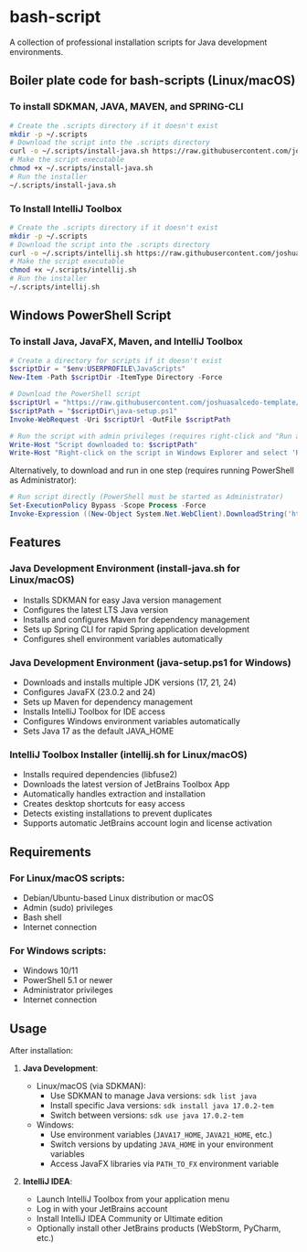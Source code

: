 # bash-script
A collection of professional installation scripts for Java development environments.

## Boiler plate code for bash-scripts (Linux/macOS)

### To install SDKMAN, JAVA, MAVEN, and SPRING-CLI
```bash
# Create the .scripts directory if it doesn't exist
mkdir -p ~/.scripts
# Download the script into the .scripts directory
curl -o ~/.scripts/install-java.sh https://raw.githubusercontent.com/joshuasalcedo-template/bash-script/refs/heads/main/java/install-java.sh
# Make the script executable
chmod +x ~/.scripts/install-java.sh
# Run the installer
~/.scripts/install-java.sh
```

### To Install IntelliJ Toolbox
```bash
# Create the .scripts directory if it doesn't exist
mkdir -p ~/.scripts
# Download the script into the .scripts directory
curl -o ~/.scripts/intellij.sh https://raw.githubusercontent.com/joshuasalcedo-template/bash-script/refs/heads/main/application/intellij.sh
# Make the script executable
chmod +x ~/.scripts/intellij.sh
# Run the installer
~/.scripts/intellij.sh
```

## Windows PowerShell Script

### To install Java, JavaFX, Maven, and IntelliJ Toolbox
```powershell
# Create a directory for scripts if it doesn't exist
$scriptDir = "$env:USERPROFILE\JavaScripts"
New-Item -Path $scriptDir -ItemType Directory -Force

# Download the PowerShell script
$scriptUrl = "https://raw.githubusercontent.com/joshuasalcedo-template/bash-script/main/java/powershell/java-setup.ps1"
$scriptPath = "$scriptDir\java-setup.ps1"
Invoke-WebRequest -Uri $scriptUrl -OutFile $scriptPath

# Run the script with admin privileges (requires right-click and "Run as Administrator")
Write-Host "Script downloaded to: $scriptPath"
Write-Host "Right-click on the script in Windows Explorer and select 'Run with PowerShell as Administrator' to execute it"
```

Alternatively, to download and run in one step (requires running PowerShell as Administrator):
```powershell
# Run script directly (PowerShell must be started as Administrator)
Set-ExecutionPolicy Bypass -Scope Process -Force
Invoke-Expression ((New-Object System.Net.WebClient).DownloadString('https://raw.githubusercontent.com/joshuasalcedo-template/bash-script/main/java/powershell/java-setup.ps1'))
```

## Features

### Java Development Environment (install-java.sh for Linux/macOS)
- Installs SDKMAN for easy Java version management
- Configures the latest LTS Java version
- Installs and configures Maven for dependency management
- Sets up Spring CLI for rapid Spring application development
- Configures shell environment variables automatically

### Java Development Environment (java-setup.ps1 for Windows)
- Downloads and installs multiple JDK versions (17, 21, 24)
- Configures JavaFX (23.0.2 and 24)
- Sets up Maven for dependency management
- Installs IntelliJ Toolbox for IDE access
- Configures Windows environment variables automatically
- Sets Java 17 as the default JAVA_HOME

### IntelliJ Toolbox Installer (intellij.sh for Linux/macOS)
- Installs required dependencies (libfuse2)
- Downloads the latest version of JetBrains Toolbox App
- Automatically handles extraction and installation
- Creates desktop shortcuts for easy access
- Detects existing installations to prevent duplicates
- Supports automatic JetBrains account login and license activation

## Requirements

### For Linux/macOS scripts:
- Debian/Ubuntu-based Linux distribution or macOS
- Admin (sudo) privileges
- Bash shell
- Internet connection

### For Windows scripts:
- Windows 10/11
- PowerShell 5.1 or newer
- Administrator privileges
- Internet connection

## Usage

After installation:

1. **Java Development**:
   - Linux/macOS (via SDKMAN):
     - Use SDKMAN to manage Java versions: `sdk list java`
     - Install specific Java versions: `sdk install java 17.0.2-tem`
     - Switch between versions: `sdk use java 17.0.2-tem`
   - Windows:
     - Use environment variables (`JAVA17_HOME`, `JAVA21_HOME`, etc.)
     - Switch versions by updating `JAVA_HOME` in your environment variables
     - Access JavaFX libraries via `PATH_TO_FX` environment variable

2. **IntelliJ IDEA**:
   - Launch IntelliJ Toolbox from your application menu
   - Log in with your JetBrains account
   - Install IntelliJ IDEA Community or Ultimate edition
   - Optionally install other JetBrains products (WebStorm, PyCharm, etc.)
